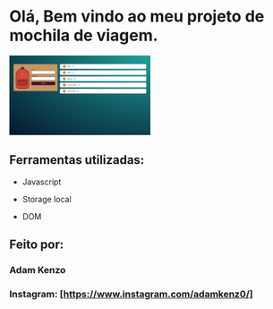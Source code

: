 # Olá, Bem vindo ao meu projeto de mochila de viagem.

<img src="./assets/2023-07-21 (1).png" alt="imagem mochila de viagem" width="50%">

## Ferramentas utilizadas:

* Javascript 

* Storage local

* DOM

## Feito por:

### Adam Kenzo

### Instagram: [https://www.instagram.com/adamkenz0/]
